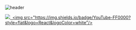 ![header](https://capsule-render.vercel.app/api?type=Rounded&color=auto&height=150&section=header&text=Just%20DoIt&fontSize=90&animation=fadeIn)

<a href="https://velog.io/@yjh0602"><img src="https://img.shields.io/badge/Velog-3DDC84?style=flat-square&logo=Blogger&logoColor=white"/>
<a href="https://www.youtube.com/channel/UCPdqvySTixjkvtDcyKKYQag"> <img src="https://img.shields.io/badge/YouTube-FF0000?style=flat&logo=React&logoColor=white"/>


<!--
**yjh0602/yjh0602** is a ✨ _special_ ✨ repository because its `README.md` (this file) appears on your GitHub profile.



